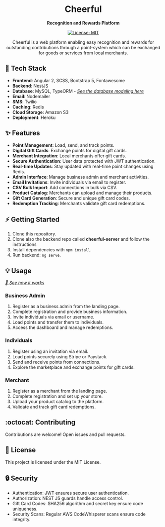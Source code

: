 <h1 align="center">Cheerful</h1>

<p align="center">
  <strong>Recognition and Rewards Platform</strong>
</p>

<p align="center">
  <a href="https://opensource.org/licenses/MIT">
    <img src="https://img.shields.io/badge/license-MIT-blue.svg" alt="License: MIT">
  </a>
</p>

<p align="center">
  Cheerful is a web platform enabling easy recognition and rewards for outstanding contributions through a point-system which can be exchanged for goods or services from local merchants.
</p>

## :rocket: Tech Stack

- **Frontend**: Angular 2, SCSS, Bootstrap 5, Fontawesome
- **Backend**: NestJS
- **Database**: MySQL, TypeORM - <a href="https://dbdiagram.io/d/64bfbd7602bd1c4a5ea98a93">_See the database modeling here_</a>
- **Email**: Nodemailer
- **SMS**: Twilio
- **Caching**: Redis
- **Cloud Storage**: Amazon S3
- **Deployment**: Heroku

## :sparkles: Features

- **Point Management**: Load, send, and track points.
- **Digital Gift Cards**: Exchange points for digital gift cards.
- **Merchant Integration**: Local merchants offer gift cards.
- **Secure Authentication**: User data protected with JWT authentication.
- **Real-time Updates**: Stay updated with real-time point changes using Redis.
- **Admin Interface**: Manage business admin and merchant activities.
- **Email Invitations**: Invite individuals via email to register.
- **CSV Bulk Import**: Add connections in bulk via CSV.
- **Product Catalog**: Merchants can upload and manage their products.
- **Gift Card Generation**: Secure and unique gift card codes.
- **Redemption Tracking**: Merchants validate gift card redemptions.

## :zap: Getting Started

1. Clone this repository.
2. Clone also the backend repo called **cheerful-server** and follow the instructions
3. Install dependencies with `npm install`.
5. Run backend: `ng serve`.

## :bulb: Usage
_<a href="https://drive.google.com/file/d/1JX0rWeyOa7qeihalBay5sjX0dEsou3y_/view">:movie_camera: See how it works</a>_
### Business Admin

1. Register as a business admin from the landing page.
2. Complete registration and provide business information.
3. Invite individuals via email or username.
4. Load points and transfer them to individuals.
5. Access the dashboard and manage redemptions.

### Individuals

1. Register using an invitation via email.
2. Load points securely using Stripe or Paystack.
3. Send and receive points from connections.
4. Explore the marketplace and exchange points for gift cards.

### Merchant

1. Register as a merchant from the landing page.
2. Complete registration and set up your store.
3. Upload your product catalog to the platform.
4. Validate and track gift card redemptions.

## :octocat: Contributing

Contributions are welcome! Open issues and pull requests.

## :scroll: License

This project is licensed under the MIT License.

## :lock: Security

- Authentication: JWT ensures secure user authentication.
- Authorization: NEST JS guards handle access control.
- Gift Card Codes: SHA256 algorithm and secret key ensure code uniqueness.
- Security Scans: Regular AWS CodeWhisperer scans ensure code integrity.
